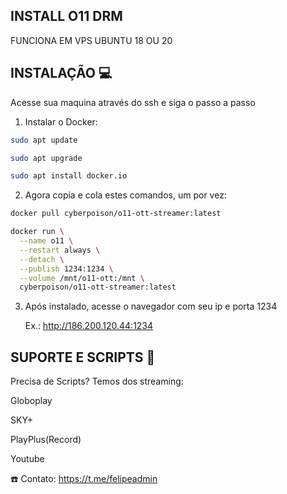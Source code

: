 ## INSTALL O11 DRM
FUNCIONA EM VPS UBUNTU 18 OU 20

## INSTALAÇÃO 💻
Acesse sua maquina através do ssh e siga o passo a passo

1. Instalar o Docker:
```bash
sudo apt update
```
```bash
sudo apt upgrade
```
```bash
sudo apt install docker.io
```

2. Agora copia e cola estes comandos, um por vez:
```bash
docker pull cyberpoison/o11-ott-streamer:latest
```
```bash
docker run \
  --name o11 \
  --restart always \
  --detach \
  --publish 1234:1234 \
  --volume /mnt/o11-ott:/mnt \
  cyberpoison/o11-ott-streamer:latest 
```
3. Após instalado, acesse o navegador com seu ip e porta 1234

   Ex.: http://186.200.120.44:1234

## SUPORTE E SCRIPTS 📎
Precisa de Scripts? Temos dos streaming:

Globoplay

SKY+

PlayPlus(Record)

Youtube

☎️ Contato: https://t.me/felipeadmin
